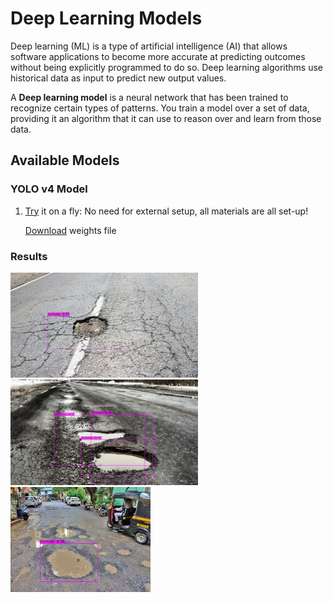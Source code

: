 # Deep Learning Models

Deep learning (ML) is a type of artificial intelligence (AI) that allows software applications to become more accurate at predicting outcomes without being explicitly programmed to do so. Deep learning algorithms use historical data as input to predict new output values.

A **Deep learning model** is a neural network that has been trained to recognize certain types of patterns. You train a model over a set of data, providing it an algorithm that it can use to reason over and learn from those data.

## Available Models

### YOLO v4 Model

1. [Try](https://github.com/Adk2001tech/Pothole-Detection-Visualization/blob/master/machine%20learning%20models/Yolov4/Notebook/Yolov4_Pothole_detection.ipynb) it on a fly:
No need for external setup, all materials are all set-up!
    
    [Download](https://drive.google.com/file/d/1-51oRamI-O2zUdUwIV82EKt_eBgjboc5/view) weights file

        
### Results

<img src="Yolov4/results/predictions (1).jpg" width="300"/> <img src="Yolov4/results/predictions (3).jpg" width="300"/> <img src="Yolov4/results/predictions (4).jpg" width="224"/>
